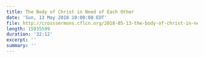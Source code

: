 ```yaml
---
title: The Body of Christ in Need of Each Other
date: 'Sun, 13 May 2018 10:00:00 EDT'
file: http://crosssermons.cflcn.org/2018-05-13-the-body-of-christ-in-need-of-each-other.m4a
length: 15935599
duration: '32:12'
excerpt: ''
summary: ''
---
```

